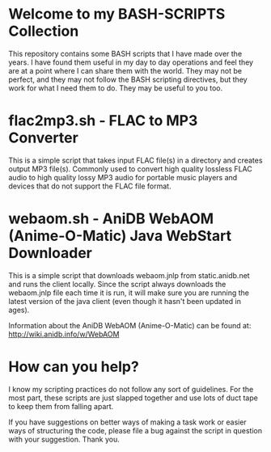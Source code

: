 # Welcome to my BASH-SCRIPTS Collection

This repository contains some BASH scripts that I have made over the years. I have found them useful in my day to day operations and feel they are at a point where I can share them with the world. They may not be perfect, and they may not follow the BASH scripting directives, but they work for what I need them to do. They may be useful to you too.

# flac2mp3.sh - FLAC to MP3 Converter

This is a simple script that takes input FLAC file(s) in a directory and creates output MP3 file(s). Commonly used to convert high quality lossless FLAC audio to high quality lossy MP3 audio for portable music players and devices that do not support the FLAC file format.

# webaom.sh - AniDB WebAOM (Anime-O-Matic) Java WebStart Downloader

This is a simple script that downloads webaom.jnlp from static.anidb.net and runs the client locally. Since the script always downloads the webaom.jnlp file each time it is run, it will make sure you are running the latest version of the java client (even though it hasn't been updated in ages).

Information about the AniDB WebAOM (Anime-O-Matic) can be found at: http://wiki.anidb.info/w/WebAOM

# How can you help?

I know my scripting practices do not follow any sort of guidelines. For the most part, these scripts are just slapped together and use lots of duct tape to keep them from falling apart.

If you have suggestions on better ways of making a task work or easier ways of structuring the code, please file a bug against the script in question with your suggestion. Thank you.
